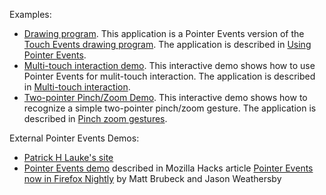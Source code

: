 Examples:

* [Drawing program](https://mdn.github.com/pointerevents/Using_Pointer_Events.html). This application is a Pointer Events version of the [Touch Events drawing program](https://developer.mozilla.org/en-US/docs/Web/API/Touch_events/Using_Touch_Events). The application is described in [Using Pointer Events](https://developer.mozilla.org/en-US/docs/Web/API/Pointer_events/Using_Pointer_Events).
* [Multi-touch interaction demo](http://mdn.github.io/pointerevents/Multi-touch_interaction.html). This interactive demo shows how to use Pointer Events for mulit-touch interaction. The application is described in [Multi-touch interaction](https://developer.mozilla.org/en-US/docs/Web/API/Pointer_events/Multi-touch_interaction).
* [Two-pointer Pinch/Zoom Demo](http://mdn.github.io/pointerevents/Pinch_zoom_gestures.html). This interactive demo shows how to recognize a simple two-pointer pinch/zoom gesture. The application is described in [Pinch zoom gestures](https://developer.mozilla.org/en-US/docs/Web/API/Pointer_events/Pinch_zoom_gestures).

External Pointer Events Demos:

* [Patrick H Lauke's site](http://patrickhlauke.github.io/touch/)
* [Pointer Events demo](http://limpet.net/pointer.html) described in Mozilla Hacks article [Pointer Events now in Firefox Nightly](https://hacks.mozilla.org/2015/08/pointer-events-now-in-firefox-nightly/) by Matt Brubeck and  Jason Weathersby
